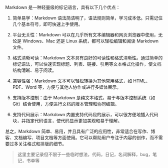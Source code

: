 Markdown 是一种轻量级的标记语言，具有以下几个优点：

1. 简单易学：Markdown 语法简洁明了，语法规则简单，学习成本低。只需记住几个基本符号，即可快速上手使用。

2. 平台无关性：Markdown 可以在几乎所有文本编辑器和网页浏览器中使用，无论是 Windows、Mac 还是 Linux 系统，都可以轻松编辑和阅读 Markdown 文件。

3. 格式清晰可读：Markdown 文本具有良好的可读性和格式清晰性。通过简单的标记语法，可以快速实现标题、列表、链接、引用等文本格式化操作，使文档结构清晰、易于阅读。

4. 兼容性强：Markdown 文本可以轻松转换为其他常用格式，如 HTML、PDF、Word 等，方便与其他人协作或进行多媒体展示。

5. 支持版本控制：由于 Markdown 是纯文本格式，易于与版本控制系统（如 Git）结合使用，方便进行文档的版本管理和协同编辑。

6. 支持代码展示：Markdown 内置支持代码段的展示，可以很方便地插入代码块，并指定代码语言，使代码显示更加美观和易于理解。

总之，Markdown 简单、易用，并且具有广泛的应用性，非常适合在写作、博客、文档编写、项目文档等方面使用。它可以帮助用户专注于内容的创作，而不需要过多关注格式和排版的细节。

> 这里主要记录但不限于一些临时想法，代码，日记，名词解释，bug，笔记，书单等
